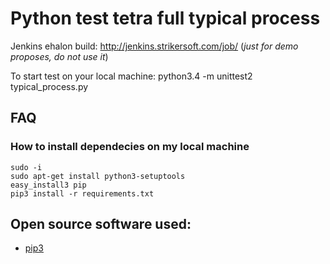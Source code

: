 # Python test tetra full typical process

Jenkins ehalon build: http://jenkins.strikersoft.com/job/ (*just for demo proposes, do not use it*)

To start test on your local machine:
    python3.4 -m unittest2 typical_process.py

## FAQ
### How to install dependecies on my local machine

    sudo -i
    sudo apt-get install python3-setuptools
    easy_install3 pip
    pip3 install -r requirements.txt

## Open source software used:
- [pip3](http://stackoverflow.com/questions/6587507/how-to-install-pip-with-python-3)
